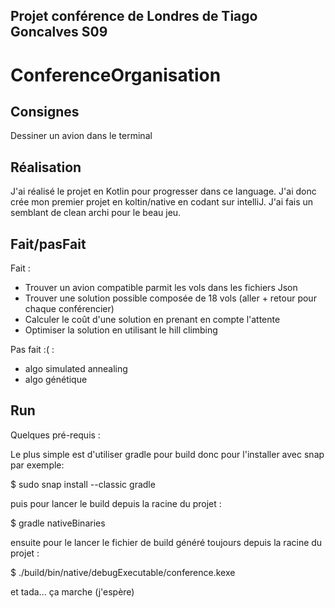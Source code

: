 ## Projet conférence de Londres de Tiago Goncalves S09

# ConferenceOrganisation

## Consignes
Dessiner un avion dans le terminal

## Réalisation
J'ai réalisé le projet en Kotlin pour progresser dans ce language. J'ai donc crée mon premier projet en koltin/native en codant sur intelliJ.
J'ai fais un semblant de clean archi pour le beau jeu.

## Fait/pasFait

Fait : 
- Trouver un avion compatible parmit les vols dans les fichiers Json
- Trouver une solution possible composée de 18 vols (aller + retour pour chaque conférencier)
- Calculer le coût d'une solution en prenant en compte l'attente
- Optimiser la solution en utilisant le hill climbing

Pas fait :( :
- algo simulated annealing
- algo génétique


## Run

Quelques pré-requis :

Le plus simple est d'utiliser gradle pour build donc pour l'installer avec snap par exemple: 

$ sudo snap install --classic gradle

puis pour lancer le build depuis la racine du projet : 

$ gradle nativeBinaries

ensuite pour le lancer le fichier de build généré toujours depuis la racine du projet :

$ ./build/bin/native/debugExecutable/conference.kexe

et tada... ça marche (j'espère)
